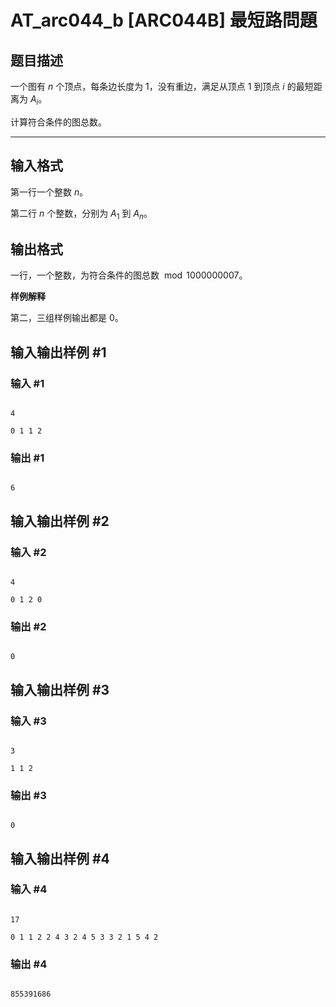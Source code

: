 # AT_arc044_b [ARC044B] 最短路問題

## 题目描述

一个图有 $n$ 个顶点，每条边长度为 $1$，没有重边，满足从顶点 $1$ 到顶点 $i$ 的最短距离为 $A_i$。

计算符合条件的图总数。

------------

## 输入格式

第一行一个整数 $n$。

第二行 $n$ 个整数，分别为 $A_1$ 到 $A_n$。

## 输出格式

一行，一个整数，为符合条件的图总数 ${}\bmod1000000007$。

**样例解释**

第二，三组样例输出都是 $0$。

## 输入输出样例 #1

### 输入 #1

```
4
0 1 1 2
```

### 输出 #1

```
6
```

## 输入输出样例 #2

### 输入 #2

```
4
0 1 2 0
```

### 输出 #2

```
0
```

## 输入输出样例 #3

### 输入 #3

```
3
1 1 2
```

### 输出 #3

```
0
```

## 输入输出样例 #4

### 输入 #4

```
17
0 1 1 2 2 4 3 2 4 5 3 3 2 1 5 4 2
```

### 输出 #4

```
855391686
```